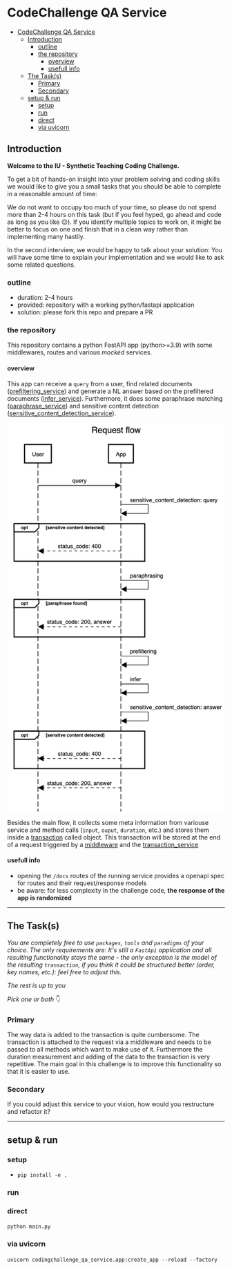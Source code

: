 # CodeChallenge QA Service

<!-- TOC -->

- [CodeChallenge QA Service](#codechallenge-qa-service)
    - [Introduction](#introduction)
        - [outline](#outline)
        - [the repository](#the-repository)
            - [overview](#overview)
            - [usefull info](#usefull-info)
    - [The Task(s)](#the-tasks)
        - [Primary](#primary)
        - [Secondary](#secondary)
    - [setup & run](#setup--run)
        - [setup](#setup)
        - [run](#run)
        - [direct](#direct)
        - [via uvicorn](#via-uvicorn)

<!-- /TOC -->

## Introduction

**Welcome to the IU - Synthetic Teaching Coding Challenge.**

To get a bit of hands-on insight into your problem solving and coding skills we would like to give you a small tasks that you should be able to complete in a reasonable amount of time:

We do not want to occupy too much of your time, so please do not spend more than 2-4 hours on this task (but if you feel hyped, go ahead and code as long as you like 😉). If you identify multiple topics to work on, it might be better to focus on one and finish that in a clean way rather than implementing many hastily.

In the second interview, we would be happy to talk about your solution: You will have some time to explain your implementation and we would like to ask some related questions.

### outline

* duration: 2-4 hours
* provided: repository with a working python/fastapi application
* solution: please fork this repo and prepare a PR

### the repository

This repository contains a python FastAPI app (python>=3.9) with some middlewares, routes and various _mocked_ services.

#### overview

This app can receive a `query` from a user, find related documents ([prefiltering_service](src/codingchallenge_qa_service/services/prefiltering_service.py)) and generate a NL answer based on the prefiltered documents ([infer_service](src/codingchallenge_qa_service/services/infer_service.py)).
Furthermore, it does some paraphrase matching ([paraphrase_service](src/codingchallenge_qa_service/services/paraphrase_service.py)) and sensitive content detection ([sensitive_content_detection_service](src/codingchallenge_qa_service/services/sensitive_content_detection_service.py)).

![request flow](request_flow.png "request flow")

Besides the main flow, it collects some meta information from variouse service and method calls (`input`, `ouput`, `duration`, etc.) and stores them inside
a [transaction](src/codingchallenge_qa_service/transaction.py) called object. This transaction will be stored at the end of a request triggered by a [middleware](src/codingchallenge_qa_service//middlewares/transaction_middleware.py) and the [transaction_service](src/codingchallenge_qa_service/services/transaction_service.py)

#### usefull info

* opening the `/docs` routes of the running service provides a openapi spec for routes and their request/response models
* be aware: for less complexity in the challenge code, **the response of the app is randomized**

---

## The Task(s)

_You are completely free to use `packages`, `tools` and `paradigms` of your choice.
The only requirements are:
It's still a `FastApi` application and all resulting functionality stays the same - the only exception is the model
of the resulting `transaction`, if you think it could be structured better (order, key names, etc.): feel free to adjust
this._

*The rest is up to you*

_Pick one or both_ 👇

### Primary

The way data is added to the transaction is quite cumbersome. The transaction is attached to the request via a middleware and needs to be passed to all methods which want to make use of it. Furthermore the duration measurement and adding of the data to the transaction is very repetitive. The main goal in this challenge is to improve this functionality so that it is easier to use.

### Secondary

If you could adjust this service to your vision, how would you restructure and refactor it?


---

## setup & run

### setup

- `pip install -e .`

### run

### direct

`python main.py`

### via uvicorn

`uvicorn codingchallenge_qa_service.app:create_app --reload --factory`
